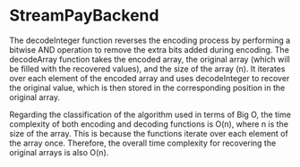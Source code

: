# StreamPayBackend
The decodeInteger function reverses the encoding process by performing a bitwise AND operation to remove the extra bits added during encoding.
The decodeArray function takes the encoded array, the original array (which will be filled with the recovered values), and the size of the array (n). 
It iterates over each element of the encoded array and uses decodeInteger to recover the original value, which is then stored in the corresponding position in the original array.

Regarding the classification of the algorithm used in terms of Big O, the time complexity of both encoding and decoding functions is O(n), where n is the size of the array. This is because the functions iterate over each element of the array once. Therefore, the overall time complexity for recovering the original arrays is also O(n).
